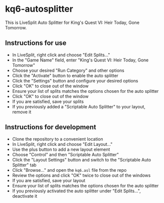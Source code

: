 # kq6-autosplitter

This is LiveSplit Auto Splitter for King's Quest VI: Heir Today, Gone Tomorrow.

## Instructions for use

* In LiveSplit, right click and choose "Edit Splits..."
* In the "Game Name" field, enter "King's Quest VI: Heir Today, Gone Tomorrow"
* Choose your desired "Run Category" and other options
* Click the "Activate" button to enable the auto splitter
* Click the "Settings" button and configure your desired options
* Click "OK" to close out of the window
* Ensure your list of splits matches the options chosen for the auto splitter
* Click "OK" to close out of the window
* If you are satisfied, save your splits
* If you previously added a "Scriptable Auto Splitter" to your layout, remove it

## Instructions for development

* Clone the repository to a convenient location
* In LiveSplit, right click and choose "Edit Layout..."
* Use the plus button to add a new layout element
* Choose "Control" and then "Scriptable Auto Splitter"
* Click the "Layout Settings" button and switch to the "Scriptable Auto Splitter" tab
* Click "Browse..." and open the `kq6.asl` file from the repo
* Review the options and click "OK" twice to close out of the windows
* If you are satisfied, save your layout
* Ensure your list of splits matches the options chosen for the auto splitter
* If you previously activated the auto splitter under "Edit Splits...", deactivate it
